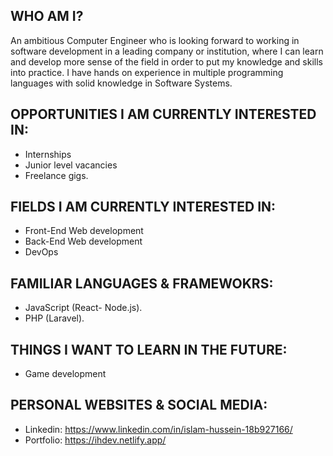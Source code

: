 ## WHO AM I?
An ambitious Computer Engineer who is looking forward to working in software development in a leading company or institution, where I can learn and develop more sense of the field in order to put my knowledge and skills into practice. I have hands on experience in multiple programming languages with solid knowledge in Software Systems. 

## OPPORTUNITIES I AM CURRENTLY INTERESTED IN:
* Internships
* Junior level vacancies
* Freelance gigs. 

## FIELDS I AM CURRENTLY INTERESTED IN:
* Front-End Web development
* Back-End Web development
* DevOps

## FAMILIAR LANGUAGES & FRAMEWOKRS:
* JavaScript (React- Node.js).
* PHP (Laravel).

## THINGS I WANT TO LEARN IN THE FUTURE:
* Game development

## PERSONAL WEBSITES & SOCIAL MEDIA:
* Linkedin: https://www.linkedin.com/in/islam-hussein-18b927166/
* Portfolio: https://ihdev.netlify.app/
